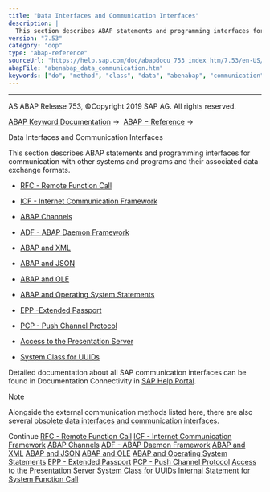 ```yaml
---
title: "Data Interfaces and Communication Interfaces"
description: |
  This section describes ABAP statements and programming interfaces for communication with other systems and programs and their associated data exchange formats. -   RFC - Remote Function Call(https://help.sap.com/doc/abapdocu_753_index_htm/7.53/en-US/abenrfc.htm) -   ICF - Internet Communication F
version: "7.53"
category: "oop"
type: "abap-reference"
sourceUrl: "https://help.sap.com/doc/abapdocu_753_index_htm/7.53/en-US/abenabap_data_communication.htm"
abapFile: "abenabap_data_communication.htm"
keywords: ["do", "method", "class", "data", "abenabap", "communication"]
---
```


* * *

AS ABAP Release 753, ©Copyright 2019 SAP AG. All rights reserved.

[ABAP Keyword Documentation](https://help.sap.com/doc/abapdocu_753_index_htm/7.53/en-US/abenabap.htm) →  [ABAP − Reference](https://help.sap.com/doc/abapdocu_753_index_htm/7.53/en-US/abenabap_reference.htm) → 

Data Interfaces and Communication Interfaces

This section describes ABAP statements and programming interfaces for communication with other systems and programs and their associated data exchange formats.

-   [RFC - Remote Function Call](https://help.sap.com/doc/abapdocu_753_index_htm/7.53/en-US/abenrfc.htm)

-   [ICF - Internet Communication Framework](https://help.sap.com/doc/abapdocu_753_index_htm/7.53/en-US/abenicf.htm)

-   [ABAP Channels](https://help.sap.com/doc/abapdocu_753_index_htm/7.53/en-US/abenabap_channels.htm)

-   [ADF - ABAP Daemon Framework](https://help.sap.com/doc/abapdocu_753_index_htm/7.53/en-US/abenabap_daemon.htm)

-   [ABAP and XML](https://help.sap.com/doc/abapdocu_753_index_htm/7.53/en-US/abenabap_xml.htm)

-   [ABAP and JSON](https://help.sap.com/doc/abapdocu_753_index_htm/7.53/en-US/abenabap_json.htm)

-   [ABAP and OLE](https://help.sap.com/doc/abapdocu_753_index_htm/7.53/en-US/abenole2.htm)

-   [ABAP and Operating System Statements](https://help.sap.com/doc/abapdocu_753_index_htm/7.53/en-US/abenabap_system_commands.htm)

-   [EPP -Extended Passport](https://help.sap.com/doc/abapdocu_753_index_htm/7.53/en-US/abenepp.htm)

-   [PCP - Push Channel Protocol](https://help.sap.com/doc/abapdocu_753_index_htm/7.53/en-US/abenpcp.htm)

-   [Access to the Presentation Server](https://help.sap.com/doc/abapdocu_753_index_htm/7.53/en-US/abenfrontend_services.htm)

-   [System Class for UUIDs](https://help.sap.com/doc/abapdocu_753_index_htm/7.53/en-US/abencl_system_uuid.htm)

Detailed documentation about all SAP communication interfaces can be found in Documentation Connectivity in [SAP Help Portal](http://help.sap.com).

Note

Alongside the external communication methods listed here, there are also several [obsolete data interfaces and communication interfaces](https://help.sap.com/doc/abapdocu_753_index_htm/7.53/en-US/abenextern_obsolete.htm).

Continue
[RFC - Remote Function Call](https://help.sap.com/doc/abapdocu_753_index_htm/7.53/en-US/abenrfc.htm)
[ICF - Internet Communication Framework](https://help.sap.com/doc/abapdocu_753_index_htm/7.53/en-US/abenicf.htm)
[ABAP Channels](https://help.sap.com/doc/abapdocu_753_index_htm/7.53/en-US/abenabap_channels.htm)
[ADF - ABAP Daemon Framework](https://help.sap.com/doc/abapdocu_753_index_htm/7.53/en-US/abenabap_daemon.htm)
[ABAP and XML](https://help.sap.com/doc/abapdocu_753_index_htm/7.53/en-US/abenabap_xml.htm)
[ABAP and JSON](https://help.sap.com/doc/abapdocu_753_index_htm/7.53/en-US/abenabap_json.htm)
[ABAP and OLE](https://help.sap.com/doc/abapdocu_753_index_htm/7.53/en-US/abenole2.htm)
[ABAP and Operating System Statements](https://help.sap.com/doc/abapdocu_753_index_htm/7.53/en-US/abenabap_system_commands.htm)
[EPP - Extended Passport](https://help.sap.com/doc/abapdocu_753_index_htm/7.53/en-US/abenepp.htm)
[PCP - Push Channel Protocol](https://help.sap.com/doc/abapdocu_753_index_htm/7.53/en-US/abenpcp.htm)
[Access to the Presentation Server](https://help.sap.com/doc/abapdocu_753_index_htm/7.53/en-US/abenfrontend_services.htm)
[System Class for UUIDs](https://help.sap.com/doc/abapdocu_753_index_htm/7.53/en-US/abencl_system_uuid.htm)
[Internal Statement for System Function Call](https://help.sap.com/doc/abapdocu_753_index_htm/7.53/en-US/abendata_communication_internal.htm)